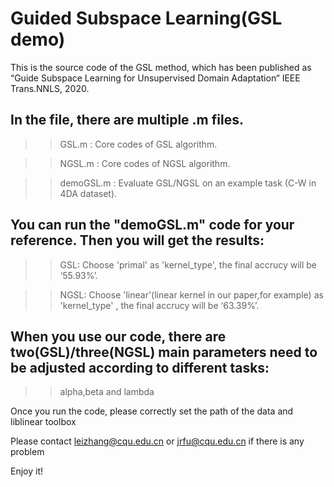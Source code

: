 # Guided Subspace Learning(GSL demo)

This is the source code of the GSL method, which has been published as “Guide Subspace Learning for Unsupervised Domain Adaptation“ IEEE Trans.NNLS, 2020.

## In the file, there are multiple .m files.

>>GSL.m : Core codes of GSL algorithm.

>>NGSL.m : Core codes of NGSL algorithm.

>>demoGSL.m : Evaluate GSL/NGSL on an example task (C-W in 4DA dataset).

## You can run the "demoGSL.m" code for your reference.  Then you will get the results:

>>GSL: Choose 'primal' as 'kernel_type', the final accrucy will be ‘55.93%’.

>>NGSL: Choose 'linear'(linear kernel in our paper,for example) as 'kernel_type' , the final accrucy will be ‘63.39%’.

## When you use our code, there are two(GSL)/three(NGSL) main parameters need to be adjusted according to different tasks:
>>alpha,beta and lambda 

Once you run the code, please correctly set the path of the data and liblinear toolbox

Please contact leizhang@cqu.edu.cn or jrfu@cqu.edu.cn if there is any problem

Enjoy it!
